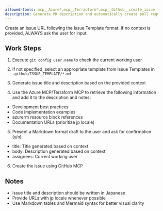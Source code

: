 ```yaml
---
allowed-tools: mcp__Azure*,mcp__Terraoform*,mcp__Github__create_issue
description: Generate PR description and automatically create pull request on GitHub
---
```


Create an issue URL following the Issue Template format.
If no context is provided, ALWAYS ask the user for input.

## Work Steps

1. Execute `git config user.name` to check the current working user

2. If not specified, select an appropriate template from Issue Templates in `.github/ISSUE_TEMPLATE/*.md`

3. Generate issue title and description based on the provided context

4. Use the Azure MCP/Terraform MCP to retrieve the following information and add it to the description and notes:

- Development best practices
- Code implementation examples
- azurerm resource block references
- Documentation URLs (prioritize jp locale)

5. Present a Markdown format draft to the user and ask for confirmation (y/n)

- title: Title generated based on context
- body: Description generated based on context
- assignees: Current working user

6. Create the issue using GitHub MCP

## Notes

- Issue title and description should be written in Japanese
- Provide URLs with jp locale whenever possible
- Use Markdown tables and Mermaid syntax for better visual clarity
